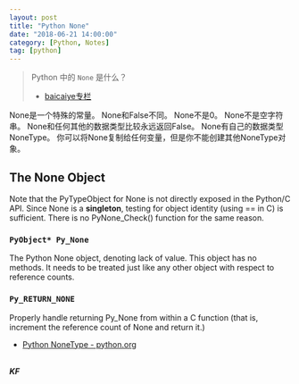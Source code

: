```yaml
---
layout: post
title: "Python None"
date: "2018-06-21 14:00:00"
category: [Python, Notes]
tag: [python]
---
```


> Python 中的 `None` 是什么？
> - [baicaiye专栏](https://blog.csdn.net/baicaiye/article/details/72922197)

<!--more-->

None是一个特殊的常量。
None和False不同。
None不是0。
None不是空字符串。
None和任何其他的数据类型比较永远返回False。
None有自己的数据类型NoneType。
你可以将None复制给任何变量，但是你不能创建其他NoneType对象。

## The None Object

Note that the PyTypeObject for None is not directly exposed in the Python/C API. Since None is a **singleton**, testing for object identity (using == in C) is sufficient. There is no PyNone_Check() function for the same reason.

### `PyObject* Py_None`

The Python None object, denoting lack of value. This object has no methods. It needs to be treated just like any other object with respect to reference counts.

### `Py_RETURN_NONE`

Properly handle returning Py_None from within a C function (that is, increment the reference count of None and return it.)


- [Python NoneType - python.org](https://docs.python.org/3/c-api/none.html)

<br>***KF*** 
